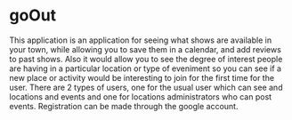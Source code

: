 # goOut
  This application is an application for seeing what shows are available in your town, while allowing you to save them in a calendar, and add reviews to past shows. Also it would allow you to see the degree of interest people are having in a particular location or type of eveniment so you can see if a new place or activity would be interesting to join for the first time for the user. 
  There are 2 types of users, one for the usual user which can see and  locations and events and one for locations administrators who can post events. 
  Registration can be made through the google account. 
